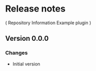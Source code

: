 # Release notes
( Repository Information Example plugin )

## Version 0.0.0
### Changes
* Initial version